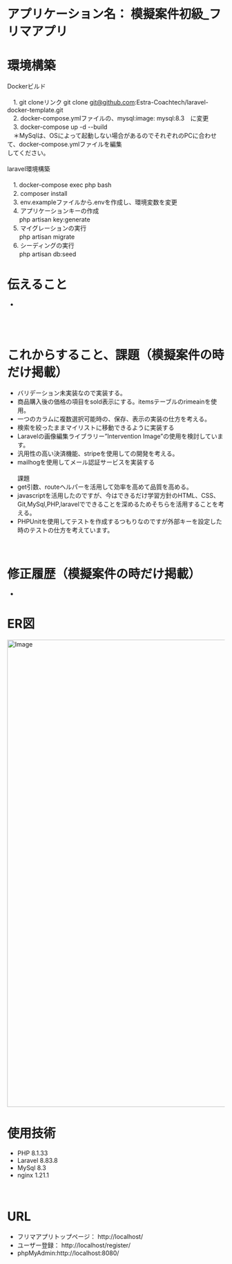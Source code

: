 # アプリケーション名： 模擬案件初級_フリマアプリ
# 環境構築
Dockerビルド
<br>
<br>
　1\. git cloneリンク git clone git@github.com:Estra-Coachtech/laravel-docker-template.git
<br>
　2\. docker-compose.ymlファイルの、mysql:image: mysql:8.3　に変更
<br>
　3\. docker-compose up -d --build
<br>
　＊MySqlは、OSによって起動しない場合があるのでそれぞれのPCに合わせて、docker-compose.ymlファイルを編集
<br>してください。
  <br>
  <br>
laravel環境構築
<br>
<br>
　1\. docker-compose exec php bash
<br>
　2\. composer install
<br>
　3\. env.exampleファイルから.envを作成し、環境変数を変更
<br>
　4\. アプリケーションキーの作成<br>
　　php artisan key:generate
<br>
　5\. マイグレーションの実行<br>
　　php artisan migrate
<br>
　6\. シーディングの実行<br>
　　php artisan db:seed
<br>

# 伝えること<br>
-
<br>

<br>

# これからすること、課題（模擬案件の時だけ掲載）<br>
- バリデーション未実装なので実装する。<br>
- 商品購入後の価格の項目をsold表示にする。itemsテーブルのrimeainを使用。<br>
- 一つのカラムに複数選択可能時の、保存、表示の実装の仕方を考える。<br>
- 検索を絞ったままマイリストに移動できるように実装する<br>
- Laravelの画像編集ライブラリー”Intervention Image”の使用を検討しています。<br>
- 汎用性の高い決済機能、stripeを使用しての開発を考える。<br>
- mailhogを使用してメール認証サービスを実装する<br><br>
課題<br>
- get引数、routeヘルパーを活用して効率を高めて品質を高める。<br>
- javascriptを活用したのですが、今はできるだけ学習方針のHTML、CSS、Git,MySql,PHP,laravelでできることを深めるためそちらを活用することを考える。<br>
- PHPUnitを使用してテストを作成するつもりなのですが外部キーを設定した時のテストの仕方を考えています。<br>


<br>

# 修正履歴（模擬案件の時だけ掲載）<br>
- 

# ER図<br>
<img width="1920" height="1080" alt="Image" src="https://github.com/user-attachments/assets/0403421b-5f2b-4821-9187-6e1b8c62befc" />

# 使用技術<br>
  - PHP 8.1.33
  - Laravel 8.83.8
  - MySql 8.3
  - nginx 1.21.1
<br>

# URL<br>
  - フリマアプリトップページ： http://localhost/
  - ユーザー登録： http://localhost/register/
  - phpMyAdmin:http://localhost:8080/
